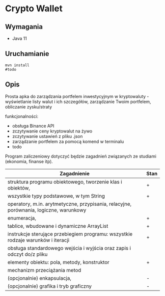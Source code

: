 
# Crypto Wallet

## Wymagania
 - Java 11

## Uruchamianie
```shell
mvn install 
#todo
```

## Opis
Prosta apka do zarządzania portfelem inwestycyjnym w kryptowaluty - wyświetlanie listy walut 
i ich szczegółów, zarządzanie Twoim portfelem, obliczanie zysku/straty

funkcjonalności:
 - obsługa Binance API
 - zczytywanie ceny kryptowalut na żywo
 - zczytywanie ustawień z pliku .json
 - zarządzanie portfelem za pomocą komend w terminalu
 - todo
  
Program zaliczeniowy dotyczyć będzie zagadnień związanych ze studiami (ekonomia, finanse itp).

| Zagadnienie                                                                            | Stan                 |             
| -------------------------------------------------------------------------------------- | -------------------- |
| struktura programu obiektowego, tworzenie klas i obiektów,                             |          +           |
| wszystkie typy podstawowe, w tym String                                                |          +           | 
| operatory, m.in. arytmetyczne, przypisania, relacyjne, porównania, logiczne, warunkowy |                      |
| enumeracja,                                                                            |          +           |
| tablice, wbudowane i dynamiczne ArrayList                                              |          +           |
| instrukcje sterujące przebiegiem programu: wszystkie rodzaje warunków i iteracji       |          +           |
| obsługa standardowego wejścia i wyjścia oraz zapis i odczyt do/z pliku                 |                      |
| elementy obiektu: pola, metody, konstruktor                                            |          +           |
| mechanizm przeciążania metod                                                           |                      |
| (opcjonalnie) enkapsulacja,                                                            |          -           |
| (opcjonalnie) grafika i tryb graficzny                                                 |          -           |